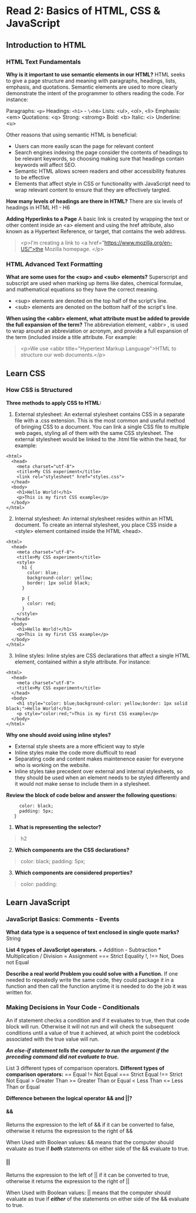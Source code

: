 # Read 2: Basics of HTML, CSS & JavaScript

## Introduction to HTML

### HTML Text Fundamentals

**Why is it important to use semantic elements in our HTML?**
HTML seeks to give a page structure and meaning with paragraphs, headings, lists, emphasis, and quotations. Semantic elements are used to more clearly demonstrate the intent of the programmer to others reading the code. For instance:

Paragraphs: ```<p>```
Headings: ```<h1>``` - ```\<h6>```
Lists: \<ul>, \<ol>, \<li>
Emphasis: \<em>
Quotations: \<q>
Strong: \<stromg>
Bold: \<b>
Italic: \<i>
Underline: \<u>

Other reasons that using semantic HTML is beneficial:

- Users can more easily scan the page for relevant content
- Search engines indexing the page consider the contents of headings to be relevant keywords, so choosing making sure that headings contain keywords will affect SEO.
- Semantic HTML allows screen readers and other accessibility features to be effective
- Elements that affect style in CSS or functionality with JavaScript need to wrap relevant content to ensure that they are effectively targted.

**How many levels of headings are there in HTML?**
There are six levels of headings in HTML H1 - H6

**Adding Hyperlinks to a Page**
A basic link is created by wrapping the text or other content inside an \<a> element and using the href attribute, also known as a Hypertext Reference, or target, that contains the web address.

> \<p>I'm creating a link to
> \<a href="https://www.mozilla.org/en-US/">the Mozilla homepage</a>.
> \</p>

### HTML Advanced Text Formatting

**What are some uses for the \<sup> and \<sub> elements?**
Superscript and subscript are used when marking up items like dates, chemical formulae, and mathematical equations so they have the correct meaning.

- \<sup> elements are denoted on the top half of the script's line.
- \<sub> elements are denoted on the bottom half of the script's line.

**When using the \<abbr> element, what attribute must be added to provide the full expansion of the term?**
The abbreviation element, \<abbr> , is used to wrap around an abbreviation or acronym, and provide a full expansion of the term (included inside a title attribute. For example:

> \<p>We use \<abbr title="Hypertext Markup Language">HTML</abbr> to structure our web documents.\</p>

## Learn CSS

### How CSS is Structured

**Three methods to apply CSS to HTML:**

1. External stylesheet: An external stylesheet contains CSS in a separate file with a .css extension. This is the most common and useful method of bringing CSS to a document. You can link a single CSS file to multiple web pages, styling all of them with the same CSS stylesheet. The external stylesheet would be linked to the .html file within the head, for example:

```<!DOCTYPE html>
<html>
  <head>
    <meta charset="utf-8">
    <title>My CSS experiment</title>
    <link rel="stylesheet" href="styles.css">
  </head>
  <body>
    <h1>Hello World!</h1>
    <p>This is my first CSS example</p>
  </body>
</html>
```


2. Internal stylesheet: An internal stylesheet resides within an HTML document. To create an internal stylesheet, you place CSS inside a \<style> element contained inside the HTML \<head>.

```<!DOCTYPE html>
<html>
  <head>
    <meta charset="utf-8">
    <title>My CSS experiment</title>
    <style>
      h1 {
        color: blue;
        background-color: yellow;
        border: 1px solid black;
      }

      p {
        color: red;
      }
    </style>
  </head>
  <body>
    <h1>Hello World!</h1>
    <p>This is my first CSS example</p>
  </body>
</html>
```

3. Inline styles: Inline styles are CSS declarations that affect a single HTML element, contained within a style attribute. For instance:

```<!DOCTYPE html>
<html>
  <head>
    <meta charset="utf-8">
    <title>My CSS experiment</title>
  </head>
  <body>
    <h1 style="color: blue;background-color: yellow;border: 1px solid black;">Hello World!</h1>
    <p style="color:red;">This is my first CSS example</p>
  </body>
</html>
```

**Why one should avoid using inline styles?**

- External style sheets are a more efficient way to style
- Inline styles make the code more diufficult to read
- Separating code and content makes maintenence easier for everyone who is working on the website.
- Inline styles take precedent over external and internal stylesheets, so they should be used when an element needs to be styled differently and it would not make sense to include them in a stylesheet.

**Review the block of code below and answer the following questions:**

```  h2 {
     color: black;
     padding: 5px;
   }
```

1. **What is representing the selector?**
> h2

2. **Which components are the CSS declarations?**
> color: black;
> padding: 5px;

3. **Which components are considered properties?**
> color:
> padding:

## Learn JavaScript

### JavaScript Basics: Comments - Events

**What data type is a sequence of text enclosed in single quote marks?**
String

**List 4 types of JavaScript operators.**
\+ Addition
\- Subtraction
\* Multiplication
/ Division
= Assignment
\=== Strict Equality
!, !== Not, Does not Equal

**Describe a real world Problem you could solve with a Function.**
If one needed to repeatedly write the same code, they could package it in a function and then call the function anytime it is needed to do the job it was written for. 

### Making Decisions in Your Code - Conditionals

An if statement checks a condition and if it evaluates to true, then that code block will run. Otherwise it will not run and will check the subsequent conditions until a value of true it achieved, at which point the codeblock associated with the true value will run.

***An else-if statement tells the computer to run the argument if the preceding command did not evaluate to true.***

List 3 different types of comparison operators.
**Different types of comparison operators:**
\== Equal
!= Not Equal
\=== Strict Equal
!== Strict Not Equal
\> Greater Than
\>= Greater Than or Equal
< Less Than
<= Less Than or Equal


**Difference between the logical operator && and ||?**

#### &&
Returns the expression to the left of && if it can be converted to false, otherwise it returns the expression to the right of &&

When Used with Boolean values:
&& means that the computer should evaluate as true if ***both*** statements on either side of the && evaluate to true.

#### ||
Returns the expression to the left of || if it can be converted to true, otherwise it returns the expression to the right of ||

When Used with Boolean values:
|| means that the computer should evaluate as true if ***either*** of the statements on either side of the && evaluate to true.
